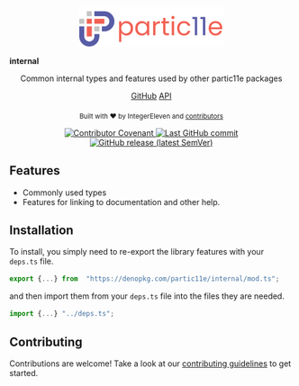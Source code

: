 <p align="center">
  <img alt="partic11e logo" height="70" src="/static/img/p11-banner.png" />
  
  <!-- TODO: Update package name -->
  <strong>internal</strong>
</p>

<p align="center">
  <!-- TODO: Update description -->
  Common internal types and features used by other partic11e packages
</p>

  <!-- TODO: Update package name -->
<nav class="project-links" align="center">
    <a href="https://github.com/partic11e/internal">GitHub</a>
    <a href="/#/internal/@latest/api/">API</a>
</nav>

<p align="center">
  <sub>Built with ❤ by IntegerEleven and <a href="https://github.com/partic11e/internal/graphs/contributors">contributors</a></sub>
</p>

<p align="center">
  <!-- Badges -->
  <a href="/#CODE_OF_CONDUCT">
    <img alt="Contributor Covenant" src="https://img.shields.io/badge/Contributor%20Covenant-2.1-4baaaa.svg?style=flat-square" />
  </a>
  <a href="https://github.com/partic11e/internal/commits/main">
    <img alt="Last GitHub commit" src="https://img.shields.io/github/last-commit/partic11e/internal.svg?style=flat-square" />
  </a>
  <a href="https://github.com/partic11e/internal/releases">
    <img alt="GitHub release (latest SemVer)" src="https://img.shields.io/github/v/release/partic11e/internal?style=flat-square" />
  </a>
</p>

## Features

- Commonly used types
- Features for linking to documentation and other help.

## Installation

To install, you simply need to re-export the library features with your
`deps.ts` file.

```ts
export {...} from  "https://denopkg.com/partic11e/internal/mod.ts";
```

and then import them from your `deps.ts` file into the files they are needed.

```ts
import {...} "../deps.ts";
```

## Contributing

Contributions are welcome! Take a look at our [contributing guidelines](/common/CONTRIBUTING) to get started.
